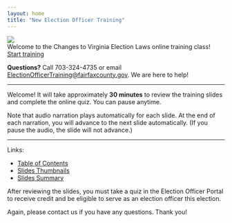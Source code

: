 ```yaml
---
layout: home
title: "New Election Officer Training"
---
```


<img class="hero-image" src="{{ site.url }}{{ site.baseurl }}/assets/img/id-checklist-longer.png">

<div class="homepage-intro">
Welcome to the Changes to Virginia Election Laws online training class!
</div>

<div>
<a class="homepage-button" href="./slides/001">Start training</a>
</div>

**Questions?** Call 703-324-4735 or email ElectionOfficerTraining@fairfaxcounty.gov. We are here to help!

---

Welcome! It will take approximately **30 minutes** to review the training slides and complete the online quiz. You can pause anytime.

Note that audio narration plays automatically for each slide. At the end of each narration, you will advance to the next slide automatically. (If you pause the audio, the slide will not advance.)

---

Links:
* <a href="./toc">Table of Contents</a>
* <a href="./thumbnails">Slides Thumbnails</a>
* <a href="./summary">Slides Summary</a>

After reviewing the slides, you must take a quiz in the Election Officer Portal to receive credit and be eligible to serve as an election officer this election.

Again, please contact us if you have any questions. Thank you!